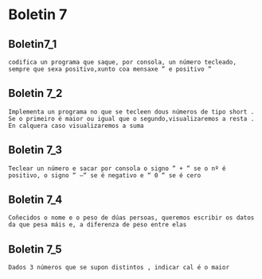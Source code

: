 # Boletin 7

## Boletin7_1

    codifica un programa que saque, por consola, un número tecleado, sempre que sexa positivo,xunto coa mensaxe “ e positivo “

## Boletin 7_2

    Implementa un programa no que se tecleen dous números de tipo short . Se o primeiro é maior ou igual que o segundo,visualizaremos a resta . En calquera caso visualizaremos a suma

## Boletin 7_3

    Teclear un número e sacar por consola o signo “ + “ se o nº é positivo, o signo “ –“ se é negativo e “ 0 “ se é cero

## Boletin 7_4

    Coñecidos o nome e o peso de dúas persoas, queremos escribir os datos da que pesa máis e, a diferenza de peso entre elas

## Boletin 7_5

    Dados 3 números que se supon distintos , indicar cal é o maior
